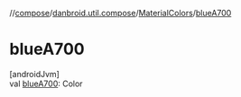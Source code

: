 //[compose](../../../index.md)/[danbroid.util.compose](../index.md)/[MaterialColors](index.md)/[blueA700](blue-a700.md)

# blueA700

[androidJvm]\
val [blueA700](blue-a700.md): Color
